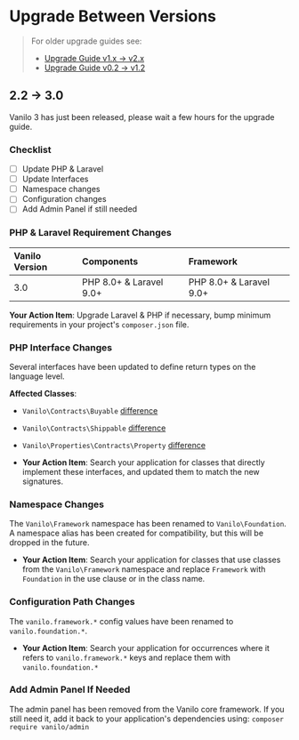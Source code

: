 # Upgrade Between Versions

> For older upgrade guides see:
> - [Upgrade Guide v1.x -> v2.x](upgrade-v2.md)
> - [Upgrade Guide v0.2 -> v1.2](upgrade-v1.md)

## 2.2 -> 3.0

Vanilo 3 has just been released, please wait a few hours for the upgrade guide.

### Checklist

- [ ] Update PHP & Laravel
- [ ] Update Interfaces
- [ ] Namespace changes
- [ ] Configuration changes
- [ ] Add Admin Panel if still needed

###  PHP & Laravel Requirement Changes

| Vanilo Version | Components              | Framework               |
|:---------------|:------------------------|:------------------------|
| 3.0            | PHP 8.0+ & Laravel 9.0+ | PHP 8.0+ & Laravel 9.0+ |

**Your Action Item**: Upgrade Laravel & PHP if necessary, bump minimum requirements in your
project's `composer.json` file.

### PHP Interface Changes

Several interfaces have been updated to define return types on the language level.

**Affected Classes**:

- `Vanilo\Contracts\Buyable` [difference](https://github.com/vanilophp/contracts/compare/2.2.0..3.0.0#diff-15363a836d8e421476c2b96ea27ab54febb6514ea4bb55a30ae6d9b1bf67dc1b)
- `Vanilo\Contracts\Shippable` [difference](https://github.com/vanilophp/contracts/compare/2.2.0..3.0.0#diff-d8c30c79796da48bd30347ee36801809b50640bc4c0f2cf3574bdc016ae2da1c)
- `Vanilo\Properties\Contracts\Property` [difference](https://github.com/vanilophp/properties/compare/2.2.0..3.0.0#diff-b98cc22a0a24216c1a1e9310ea3714cdaf9f1a0a163f5cc732fa52e28df5aa7a)

- **Your Action Item**: Search your application for classes that directly implement these interfaces, and
updated them to match the new signatures.

### Namespace Changes

The `Vanilo\Framework` namespace has been renamed to `Vanilo\Foundation`.
A namespace alias has been created for compatibility, but this will be dropped in the future.

- **Your Action Item**: Search your application for classes that use classes from the `Vanilo\Framework`
  namespace and replace `Framework` with `Foundation` in the use clause or in the class name.


### Configuration Path Changes

The `vanilo.framework.*` config values have been renamed to `vanilo.foundation.*`.

- **Your Action Item**: Search your application for occurrences where it refers to
  `vanilo.framework.*` keys and replace them with `vanilo.foundation.*`

### Add Admin Panel If Needed

The admin panel has been removed from the Vanilo core framework. If you still need it,
add it back to your application's dependencies using: `composer require vanilo/admin`

